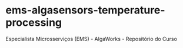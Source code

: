 # ems-algasensors-temperature-processing
Especialista Microsserviços (EMS) - AlgaWorks - Repositório do Curso
